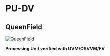 # PU-DV
## QueenField

![QueenField](../master/icon.jpg)

**Processing Unit verified with UVM/OSVVM/FV**
